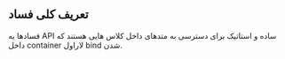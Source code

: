 ## تعریف کلی فساد
فسادها یه API ساده و استاتیک برای دسترسی به متدهای داخل کلاس هایی هستند که داخل container لاراول bind شدن.
